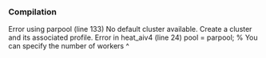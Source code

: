 ### Compilation
Error using parpool (line 133)
No default cluster available. Create a cluster and its associated profile.
Error in heat_aiv4 (line 24)
pool = parpool; % You can specify the number of workers
                                                                       ^
```



